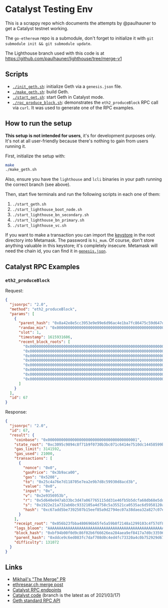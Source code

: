 # Catalyst Testing Env

This is a scrappy repo which documents the attempts by @paulhauner to get a
Catalyst testnet working.

The `go-ethereum` repo is a submodule, don't forget to initialize it with `git submodule init && git submodule update`.

The Lighthouse branch used with this code is at https://github.com/paulhauner/lighthouse/tree/merge-v1

## Scripts

- [`./init_geth.sh`](./init_geth.sh): initialize Geth via a `genesis.json`
	file.
- [`./make_geth.sh`](./make_geth.sh): build Geth.
- [`./start_get.sh`](./start_geth.sh): start Geth in Catalyst mode.
- [`./rpc_produce_block.sh`](./rpc_produce_block.sh): demonstrates the
	`eth2_produceBlock` RPC call via `curl`. It was used to generate one of the RPC examples.

## How to run the setup

**This setup is not intended for users**, it's for development purposes only.
It's not at all user-friendly because there's nothing to gain from users
running it.

First, initialize the setup with:

```bash
make
./make_geth.sh
```

Also, ensure you have the `lighthouse` and `lcli` binaries in your path running
the correct branch (see above).

Then, start five terminals and run the following scripts in each one of them:

1. `./start_geth.sh`
1. `./start_lighthouse_boot_node.sh`
1. `./start_lighthouse_bn_secondary.sh`
1. `./start_lighthouse_bn_primary.sh`
1. `./start_lighthouse_vc.sh`

If you want to make a transaction you can import the
[keystore](./UTC--2021-03-23T13-21-47.105246171Z--c4c4cb1a9dd13fd87daa46e489c08885e567f4ea)
in the root directory into Metamask. The password is `hi_mum`. Of course, don't
store anything valuable in this keystore; it's completely insecure. Metamask
will need the chain id, you can find it in [`genesis.json`](./genesis.json).

## Catalyst RPC Examples

### `eth2_produceBlock`

Request:

```json
{
  "jsonrpc": "2.0",
  "method": "eth2_produceBlock",
  "params": [
    {
      "parent_hash": "0x8a42e8e5cc3953e9e99e6d96ac4e1ba7fc86475c59d647d9e9c9dad19bbefee0",
      "randao_mix": "0x0000000000000000000000000000000000000000000000000000000000000000",
      "slot": 1,
      "timestamp": 1615931606,
      "recent_block_roots": [
        "0x0000000000000000000000000000000000000000000000000000000000000000",
        "0x0000000000000000000000000000000000000000000000000000000000000000",
        "0x0000000000000000000000000000000000000000000000000000000000000000",
        "0x0000000000000000000000000000000000000000000000000000000000000000",
        "0x0000000000000000000000000000000000000000000000000000000000000000",
        "0x0000000000000000000000000000000000000000000000000000000000000000",
        "0x0000000000000000000000000000000000000000000000000000000000000000",
        "0x0000000000000000000000000000000000000000000000000000000000000000"
      ]
    }
  ],
  "id": 67
}
```

Response:
```json
{
  "jsonrpc": "2.0",
  "id": 67,
  "result": {
    "coinbase": "0x0000000000000000000000000000000000000001",
    "state_root": "0xc3095c9894c8f71b9f0730b3bc071c6414e7510dc14458599b49b5734345008f",
    "gas_limit": 3141592,
    "gas_used": 21000,
    "transactions": [
      {
        "nonce": "0x0",
        "gasPrice": "0x3b9aca00",
        "gas": "0x5208",
        "to": "0x25c4a76e7d118705e7ea2e9b7d8c59930d8acd3b",
        "value": "0x0",
        "input": "0x",
        "v": "0x2e9356953b",
        "r": "0x5d640e947ab33bc3d47a067765115dd31e46fb5b5dcfa68db68e5dded9bdcd05",
        "s": "0x1922e21a732ab6bc9332105a4d758c5a35521ca0535ac6d5958120ab866c3195",
        "hash": "0xc67add5be7392507b15eef85a9d2794ec07a38daea32a827c07e5a6c534a65aa"
      }
    ],
    "receipt_root": "0x056b23fbba480696b65fe5a59b8f2148a1299103c4f57df839233af2cf4ca2d2",
    "logs_bloom": "AAAAAAAAAAAAAAAAAAAAAAAAAAAAAAAAAAAAAAAAAAAAAAAAAAAAAAAAAAAAAAAAAAAAAAAAAAAAAAAAAAAAAAAAAAAAAAAAAAAAAAAAAAAAAAAAAAAAAAAAAAAAAAAAAAAAAAAAAAAAAAAAAAAAAAAAAAAAAAAAAAAAAAAAAAAAAAAAAAAAAAAAAAAAAAAAAAAAAAAAAAAAAAAAAAAAAAAAAAAAAAAAAAAAAAAAAAAAAAAAAAAAAAAAAAAAAAAAAAAAAAAAAAAAAAAAAAAAAAAAAAAAAAAAAAAAAAAAAAAAAAAAAAAAAAAAAAAAAAAAAAAAAAAAAAAAAAAAAAAAAA==",
    "block_hash": "0xbf94b00f0d9c86f02b6f66626ea284aea9ef8417a7d0c33596121db0a653c755",
    "parent_hash": "0xddce9c6ed083fc7daf708d0c4ed4fc73320a4c0b752929d677f70461266acc4d",
    "difficulty": 131072
  }
}
```

## Links

- [Mikhail's "The Merge" PR](https://github.com/ethereum/eth2.0-specs/pull/2229)
- [ethresear.ch merge post](https://ethresear.ch/t/executable-beacon-chain/8271)
- [Catalyst RPC endpoints](https://hackmd.io/@n0ble/eth1-eth2-communication-protocol-draft)
- [Catalyst code](https://github.com/gballet/go-ethereum/tree/catalyst-for-executable-beacon-chai-rebased)
	(branch is the latest as of 2021/03/17)
- [Geth standard RPC API](https://eth.wiki/json-rpc/API)
